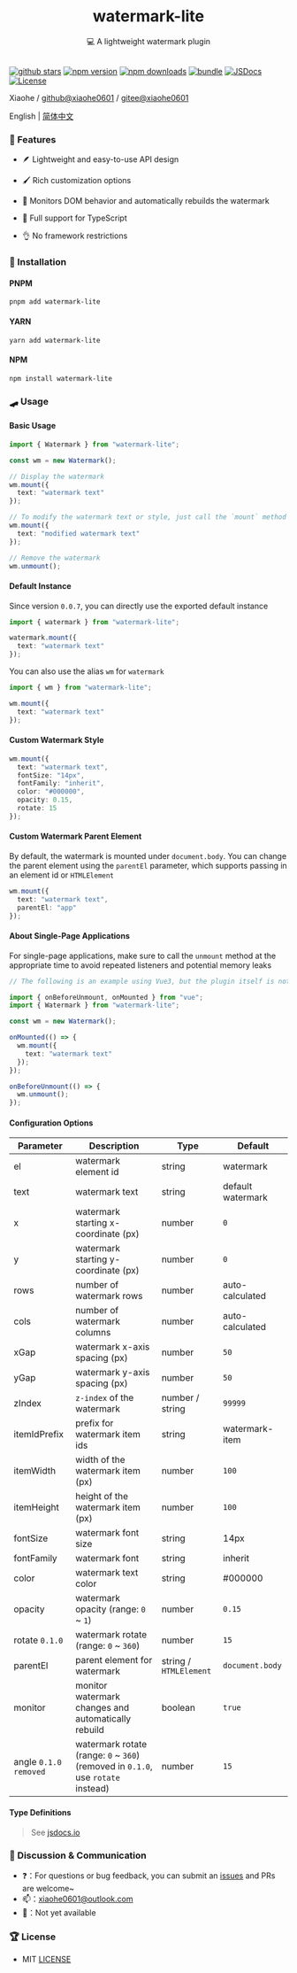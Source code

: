 <div align="center">
  <h1>watermark-lite</h1>
  <span>💻 A lightweight watermark plugin</span>
</div>

<br>

[![github stars][github-stars-src]][github-stars-href]
[![npm version][npm-version-src]][npm-version-href]
[![npm downloads][npm-downloads-src]][npm-downloads-href]
[![bundle][bundle-src]][bundle-href]
[![JSDocs][jsdocs-src]][jsdocs-href]
[![License][license-src]][license-href]

Xiaohe / [github@xiaohe0601](https://github.com/xiaohe0601) / [gitee@xiaohe0601](https://gitee.com/xiaohe0601)

English | [简体中文](./readme/README.zh-CN.md)

### 🎉 Features

- 🪶 Lightweight and easy-to-use API design

- 🖌️ Rich customization options

- 🔐 Monitors DOM behavior and automatically rebuilds the watermark

- 🧀 Full support for TypeScript

- 👌 No framework restrictions

### 🚁 Installation

#### PNPM

``` shell
pnpm add watermark-lite
```

#### YARN

``` shell
yarn add watermark-lite
```

#### NPM

``` shell
npm install watermark-lite
```

### 🛹 Usage

#### Basic Usage

```ts
import { Watermark } from "watermark-lite";

const wm = new Watermark();

// Display the watermark
wm.mount({
  text: "watermark text"
});

// To modify the watermark text or style, just call the `mount` method again
wm.mount({
  text: "modified watermark text"
});

// Remove the watermark
wm.unmount();
```

#### Default Instance

Since version `0.0.7`, you can directly use the exported default instance

```ts
import { watermark } from "watermark-lite";

watermark.mount({
  text: "watermark text"
});
```

You can also use the alias `wm` for `watermark`

```ts
import { wm } from "watermark-lite";

wm.mount({
  text: "watermark text"
});
```

#### Custom Watermark Style

```ts
wm.mount({
  text: "watermark text",
  fontSize: "14px",
  fontFamily: "inherit",
  color: "#000000",
  opacity: 0.15,
  rotate: 15
});
```

#### Custom Watermark Parent Element

By default, the watermark is mounted under `document.body`. You can change the parent element using the `parentEl`
parameter, which supports passing in an element id or `HTMLElement`

```ts
wm.mount({
  text: "watermark text",
  parentEl: "app"
});
```

#### About Single-Page Applications

For single-page applications, make sure to call the `unmount` method at the appropriate time
to avoid repeated listeners and potential memory leaks

```ts
// The following is an example using Vue3, but the plugin itself is not limited to any framework

import { onBeforeUnmount, onMounted } from "vue";
import { Watermark } from "watermark-lite";

const wm = new Watermark();

onMounted(() => {
  wm.mount({
    text: "watermark text"
  });
});

onBeforeUnmount(() => {
  wm.unmount();
});
```

#### Configuration Options

| Parameter             | Description                                                                      | Type                   | Default           |
|-----------------------|----------------------------------------------------------------------------------|------------------------|-------------------|
| el                    | watermark element id                                                             | string                 | watermark         |
| text                  | watermark text                                                                   | string                 | default watermark |
| x                     | watermark starting x-coordinate (px)                                             | number                 | `0`               |
| y                     | watermark starting y-coordinate (px)                                             | number                 | `0`               |
| rows                  | number of watermark rows                                                         | number                 | auto-calculated   |
| cols                  | number of watermark columns                                                      | number                 | auto-calculated   |
| xGap                  | watermark x-axis spacing (px)                                                    | number                 | `50`              |
| yGap                  | watermark y-axis spacing (px)                                                    | number                 | `50`              |
| zIndex                | `z-index` of the watermark                                                       | number / string        | `99999`           |
| itemIdPrefix          | prefix for watermark item ids                                                    | string                 | watermark-item    |
| itemWidth             | width of the watermark item (px)                                                 | number                 | `100`             |
| itemHeight            | height of the watermark item (px)                                                | number                 | `100`             |
| fontSize              | watermark font size                                                              | string                 | 14px              |
| fontFamily            | watermark font                                                                   | string                 | inherit           |
| color                 | watermark text color                                                             | string                 | #000000           |
| opacity               | watermark opacity (range: `0` ~ `1`)                                             | number                 | `0.15`            |
| rotate `0.1.0`        | watermark rotate (range: `0` ~ `360`)                                            | number                 | `15`              |
| parentEl              | parent element for watermark                                                     | string / `HTMLElement` | `document.body`   |
| monitor               | monitor watermark changes and automatically rebuild                              | boolean                | `true`            |
| angle `0.1.0 removed` | watermark rotate (range: `0` ~ `360`) (removed in `0.1.0`, use `rotate` instead) | number                 | `15`              |

#### Type Definitions

> See [jsdocs.io](https://www.jsdocs.io/package/watermark-lite)

### 🐶 Discussion & Communication

- ❓：For questions or bug feedback, you can submit an [issues](https://github.com/xiaohe0601/watermark-lite/issues)
  and PRs are welcome~
- 📫：[xiaohe0601@outlook.com](mailto:xiaohe0601@outlook.com)
- 🐧：Not yet available

### 🏆 License

- MIT [LICENSE](./LICENSE)

<!-- Badges -->

[github-stars-src]: https://img.shields.io/github/stars/xiaohe0601/watermark-lite?style=flat&colorA=080f12&colorB=1fa669&logo=GitHub

[github-stars-href]: https://github.com/xiaohe0601/watermark-lite

[npm-version-src]: https://img.shields.io/npm/v/watermark-lite?style=flat&colorA=080f12&colorB=1fa669

[npm-version-href]: https://npmjs.com/package/watermark-lite

[npm-downloads-src]: https://img.shields.io/npm/dm/watermark-lite?style=flat&colorA=080f12&colorB=1fa669

[npm-downloads-href]: https://npmjs.com/package/watermark-lite

[bundle-src]: https://img.shields.io/bundlephobia/minzip/watermark-lite?style=flat&colorA=080f12&colorB=1fa669&label=minzip

[bundle-href]: https://bundlephobia.com/result?p=watermark-lite

[jsdocs-src]: https://img.shields.io/badge/jsdocs-reference-080f12?style=flat&colorA=080f12&colorB=1fa669

[jsdocs-href]: https://www.jsdocs.io/package/watermark-lite

[license-src]: https://img.shields.io/github/license/xiaohe0601/watermark-lite.svg?style=flat&colorA=080f12&colorB=1fa669

[license-href]: https://github.com/xiaohe0601/watermark-lite/blob/main/LICENSE